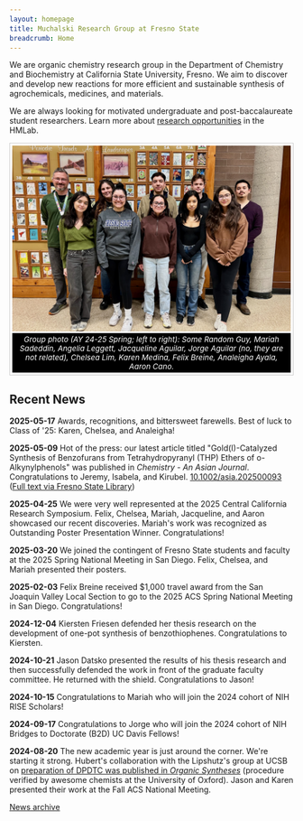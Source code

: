 ```yaml
---
layout: homepage
title: Muchalski Research Group at Fresno State
breadcrumb: Home
---
```

<!-- Be careful. Image extensions are case sensitive and jpg is not the same as jpeg.-->

<style>
figure {
  border: 1px #cccccc solid;
  padding: 4px;
  margin: auto;
}

figcaption {
  background-color: black;
  color: white;
  font-style: italic;
  padding: 3px;
  text-align: center;
  font-size: 10pt;
}
</style>

<p class="lead">We are organic chemistry research group in the Department of
Chemistry and Biochemistry at California State University, Fresno. We aim
to discover and develop new reactions for more efficient and sustainable
synthesis of agrochemicals, medicines, and materials.</p>

<p class="lead">We are always looking for motivated undergraduate and
post-baccalaureate student researchers. Learn more about <a
href="/research/opportunities/">research opportunities</a> in the HMLab.</p>

<figure> <img src="/img/hmlab-photo-2025.jpeg" alt="group photo" />
<figcaption>Group photo (AY 24-25 Spring; left to right): Some
Random Guy, Mariah Sadeddin, Angelia Leggett, Jacqueline Aguilar, Jorge Aguilar
(no, they are not related), Chelsea Lim, Karen Medina, Felix Breine, Analeigha Ayala, Aaron Cano.</figcaption> </figure>

## Recent News

<!-- DON'T FORGET TO UPDATE _config.yml and put new date under "Last update" -->

**2025-05-17** Awards, recognitions, and bittersweet farewells. Best of luck to
Class of '25: Karen, Chelsea, and Analeigha!

**2025-05-09** Hot of the press: our latest article titled "Gold(I)-Catalyzed Synthesis of Benzofurans from Tetrahydropyranyl (THP) Ethers of o-Alkynylphenols" was published in *Chemistry - An Asian Journal*. Congratulations to Jeremy, Isabela, and Kirubel. [10.1002/asia.202500093](https://doi.org/10.1002/asia.202500093) ([Full text via Fresno State Library](http://login.hmlproxy.lib.csufresno.edu/login?url=http://dx.doi.org/10.1002/asia.202500093))

**2025-04-25** We were very well represented at the 2025 Central California Research Symposium. Felix, Chelsea, Mariah, Jacqueline, and Aaron showcased our recent discoveries. Mariah's work was recognized as Outstanding Poster Presentation Winner. Congratulations!

**2025-03-20** We joined the contingent of Fresno State students and faculty at the 2025 Spring National Meeting in San Diego. Felix, Chelsea, and Mariah presented their posters.

**2025-02-03** Felix Breine received $1,000 travel award from the San Joaquin Valley Local Section to go to the 2025 ACS Spring National Meeting in San Diego. Congratulations!

**2024-12-04** Kiersten Friesen defended her thesis research on the development
of one-pot synthesis of benzothiophenes. Congratulations to Kiersten.

**2024-10-21** Jason Datsko presented the results of his thesis research and
then successfully defended the work in front of the graduate faculty committee.
He returned with the shield. Congratulations to Jason!

**2024-10-15** Congratulations to Mariah who will join the 2024 cohort of NIH
RISE Scholars!

**2024-09-17** Congratulations to Jorge who will join the 2024 cohort of NIH
Bridges to Doctorate (B2D) UC Davis Fellows!

**2024-08-20** The new academic year is just around the corner. We're starting
it strong. Hubert's collaboration with the Lipshutz's group at UCSB on
[preparation of DPDTC was published in *Organic
Syntheses*](http://www.orgsyn.org/demo.aspx?prep=v101p0274) (procedure verified
by awesome chemists at the University of Oxford). Jason and Karen presented
their work at the Fall ACS National Meeting.

[News archive](/archive)
